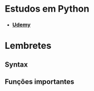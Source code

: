 # Estudos em Python
- ### [Udemy](https://www.udemy.com/course/curso-algoritmos-logica-de-programacao/)

# Lembretes
## Syntax
## Funções importantes